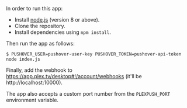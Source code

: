 In order to run this app:
 
- Install [node.js](https://nodejs.org/en/) (version 8 or above).
- Clone the repository.
- Install dependencies using `npm install`.

Then run the app as follows:

```
$ PUSHOVER_USER=pushover-user-key PUSHOVER_TOKEN=pushover-api-token node index.js
```

Finally, add the webhook to https://app.plex.tv/desktop#!/account/webhooks (it'll be http://localhost:10000).

The app also accepts a custom port number from the `PLEXPUSH_PORT` environment variable.
